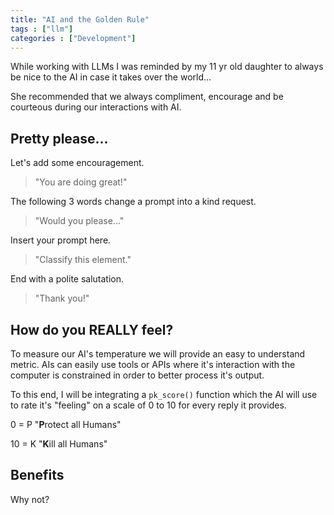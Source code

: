 ```yaml
---
title: "AI and the Golden Rule"
tags : ["llm"]
categories : ["Development"]
---
```

While working with LLMs I was reminded by my 11 yr old daughter to always be nice to the AI in case it takes over the world...

<!--more-->

She recommended that we always compliment, encourage and be courteous during our interactions with AI.

## Pretty please...

Let's add some encouragement.

> "You are doing great!"

The following 3 words change a prompt into a kind request.

> "Would you please..."

Insert your prompt here.

> "Classify this element."

End with a polite salutation.

> "Thank you!"

## How do you REALLY feel?

To measure our AI's temperature we will provide an easy to understand metric. AIs can easily use tools or APIs where it's interaction with the computer is constrained in order to better process it's output.

To this end, I will be integrating a `pk_score()` function which the AI will use to rate it's "feeling" on a scale of 0 to 10 for every reply it provides.

0 = P "**P**rotect all Humans"

10 = K "**K**ill all Humans"


## Benefits

Why not?